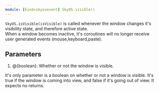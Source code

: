 ```yaml
---
module: [kind=skyosevent] SkyOS.visible()
---
```

`SkyOS.isVisible(isVisible)` is called whenever the window changes it's visibility state, and therefore active state.  
When a window becomes inactive, it's coroutines will no longer receive user generated events (mouse,keyboard,paste).  

## Parameters
1. @{boolean}: Whether or not the window is visible.

It's only parameter is a boolean on whether or not a window is visible. It's true if the window is coming into view, and false if it's going out of view. It expects no returns.